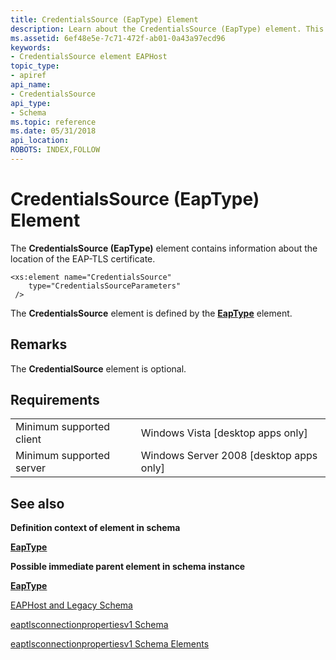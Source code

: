```yaml
---
title: CredentialsSource (EapType) Element
description: Learn about the CredentialsSource (EapType) element. This element contains information about the location of the EAP-TLS certificate.
ms.assetid: 6ef48e5e-7c71-472f-ab01-0a43a97ecd96
keywords:
- CredentialsSource element EAPHost
topic_type:
- apiref
api_name:
- CredentialsSource
api_type:
- Schema
ms.topic: reference
ms.date: 05/31/2018
api_location: 
ROBOTS: INDEX,FOLLOW
---
```


# CredentialsSource (EapType) Element

The **CredentialsSource (EapType)** element contains information about the location of the EAP-TLS certificate.

``` syntax
<xs:element name="CredentialsSource"
    type="CredentialsSourceParameters"
 />
```

The **CredentialsSource** element is defined by the [**EapType**](eaptlsconnectionpropertiesv1schema-eaptype-element.md) element.

## Remarks

The **CredentialSource** element is optional.

## Requirements



|                                     |                                                      |
|-------------------------------------|------------------------------------------------------|
| Minimum supported client<br/> | Windows Vista \[desktop apps only\]<br/>       |
| Minimum supported server<br/> | Windows Server 2008 \[desktop apps only\]<br/> |



## See also

<dl> <dt>

**Definition context of element in schema**
</dt> <dt>

[**EapType**](eaptlsconnectionpropertiesv1schema-eaptype-element.md)
</dt> <dt>

**Possible immediate parent element in schema instance**
</dt> <dt>

[**EapType**](eaptlsconnectionpropertiesv1schema-eaptype-element.md)
</dt> <dt>


</dt> <dt>

[EAPHost and Legacy Schema](eaphost-schemas.md)
</dt> <dt>

[eaptlsconnectionpropertiesv1 Schema](eaptlsconnectionpropertiesv1schema-schema.md)
</dt> <dt>

[eaptlsconnectionpropertiesv1 Schema Elements](eaptlsconnectionpropertiesv1schema-elements.md)
</dt> </dl>

 

 





